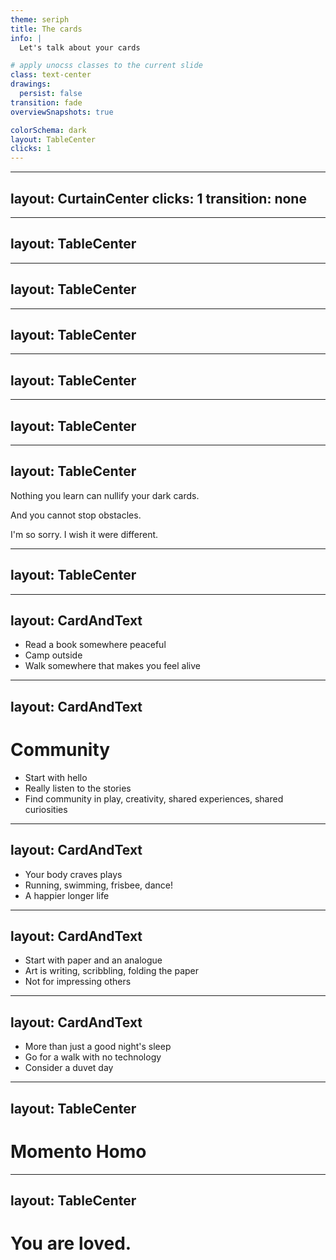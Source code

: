 ```yaml
---
theme: seriph
title: The cards
info: |
  Let's talk about your cards

# apply unocss classes to the current slide
class: text-center
drawings:
  persist: false
transition: fade
overviewSnapshots: true

colorSchema: dark
layout: TableCenter
clicks: 1
---
```


<Cards />

<!-- I want to tell you a story (flip, count to two) -->

---
layout: CurtainCenter
clicks: 1
transition: none
---

<TheHero />

<!-- This is the story of you (flip card). The hero. It is the story of me as well and what it means to be alive and doing your best -->


---
layout: TableCenter
---

<FlowingCards />

<!-- In life we are dealt cards. We do not ask for these cards. Some of them are dealt at birth some, later in life. -->
---
layout: TableCenter
---

<ThreeUp>
  <CardFront title="Chronic Depression" kind="dark" imageUrl="/dark-perfectionism.svg" :animated="false" />
  <v-click>
    <CardFront title="Perfectionism" kind="dark" imageUrl="/dark-depression.svg" :animated="false" />
  </v-click>
  <v-click>
    <CardFront title="Nuerodiversity" kind="dark" imageUrl="/dark-nuerodiversity.svg" :animated="false" />
  </v-click>
</ThreeUp>

<!--Some are dark cards. Like chronic depression (click), perfectionism (click), and nuerodiversity. These cards will be with us our whole life and you must make them your friends. Take them to tea. Get to know them.-->

---
layout: TableCenter
---

<ThreeUp>
  <CardFront title="Time of peace" kind="light" imageUrl="/light-peace.svg" :animated="false" />
  <v-click>
    <CardFront title="Strong Family" kind="light" imageUrl="/light-family.svg" :animated="false" />
  </v-click>
  <v-click>
    <CardFront title="Health" kind="light" imageUrl="/light-health.svg" :animated="false" />
  </v-click>
</ThreeUp>

<!-- Some cards are light cards. You may have been born into a time of peace and prosperity. (click) You may have a strong family. (click) You may have your health. These are blessings. These too you did not earn. They are the grace of the universe. Treasure them. -->


---
layout: TableCenter
---

<ThreeUp>
  <CardFront title="Relationship Ending" kind="obstacle" imageUrl="/obstacle-heartbreak.svg" :animated="false" />
  <v-click>
    <CardFront title="Career Changes" kind="obstacle" imageUrl="/obstacle-job-loss.svg" :animated="false" />
  </v-click>
  <v-click>
    <CardFront title="Identity Crisis" kind="obstacle" imageUrl="/obstacle-identity.svg" :animated="false" />
  </v-click>
</ThreeUp>

<!-- As you live through life you will be dealt obstacles. They will appear when it's most inconvient. You will need to do your best. Relationships will end.  (click) Careers will change, sometimes suddenly. (click) And you will have moments of identity crisis. You will overcome these obstacles. -->



---
layout: TableCenter
---

<TheComputer />

<!-- By being here, and listening, You have been dealt an obstacle card of the computer. We all share this card. This machine is a box of wonder but it will also steal your heart and make your mind hard. Do not let it do this. Fight for your hummanity, your body, your community. You need to remember that you are a person first and a computer practioner second.-->

---
layout: TableCenter
---

<p>Nothing you learn can <span class="cancel-wish">nullify</span> your dark cards.</p>

<p>And you <span class="cancel-wish">cannot stop</span> obstacles.</p>

<v-click>
<p class="im-sorry">I'm so sorry. I wish it were different.</p>
</v-click>

<!-- These are your cards. You must bear them, love them work with them. You cannot wish away your dark cards. You cannot stop obstacles. You will age. The people you love will change. (click) I wish it were different. I'm so sorry.-->

---
layout: TableCenter
---

<FiveCards />

<!---
You will have aid. You may not always know the light cards that are available to you. But I want to tell you about some that dear to me.
-->


---
layout: CardAndText
---

<template v-slot:card>
  <CardFront title="Nature" imageUrl="/nature.svg" />
</template>

- Read a book somewhere peaceful
- Camp outside
- Walk somewhere that makes you feel alive

<!-- Nature reminds us that we are part of something bigger. It reminds us that there are season to
being alive. It teaches us to slow and to feel. Being in Nature doesn't have to be complicated. Take a book and read somewhere you find
peaceful. Listen to the way the world sounds. Spend a night camping outside with the magic of a fire. Car camping counts. Walk in
the solemnity of a forest or deep in a city park. What birds are those? What's the name of that plant?

Nature helps break the spell of the computer. It is not rigid, it flows. Answers can be right and wrong at the same time. It's answer is
always "it depends".

You can not have an inauthentic experience in nature. Relax into what is there in that moment. You'll feel better.
-->

---
layout: CardAndText
---

<template v-slot:card>
  <CardFront title="Community" imageUrl="/community.svg" rotationAngle="3" />
</template>

# Community

- Start with hello
- Really listen to the stories
- Find community in play, creativity, shared experiences, shared curiosities

<!--Community will save your life. Again and again. Your community will remind you that you are not alone, that your feelings
are wonderous and yours and also familiar. Whoever you are, not matter how lonely, community beckons to you. Start with hello.
Find the people who make you feel alive and grounded in the fullness of yourself. Ask about their adventures, really listen.
Give of yourself with no expectation other than knowing and being known. You may have a dark card of social anxiety, I know
I do. Try to be patient, feel your feet on the ground, the air in your lungs.

Community exists in so many forms from people you play video games with, solve crosswords with, mail postcards to, program
with and so much.

Even computers long for community. They connect over huge distances. But the protocols are rigid. Remember to give and flex in
your community.
-->

---
layout: CardAndText
---

<template v-slot:card>
  <CardFront title="Vitality" imageUrl="/vitality.svg" rotationAngle="-4" />
</template>

- Your body craves plays
- Running, swimming, frisbee, dance!
- A happier longer life

<!-- Your body craves play. Somewhere inside of you you probably already know this. It wants to run
and move and jump. It wants to twirl a pen between fingers just because it's cool. Find these feeling
and nurture them. Being in your body can be a group thing in team sports or even just going for a walk
together. For many of us, though, we might be drawn to solitary activities.

For me running is a practice that makes me feel more alive. At first my mind will be loud with stories
but as I get into a run things quiet and I am feeling my feet hit the ground.

If movement is hard for you here are two perspectives that might help: think of it like medicine at first.
You take your dose, your life improves. Or maybe look for the "hill climbing". Can you run 1 kilometer?
What about 2? And see where it goes.

Being in your body is almost the computer's opposite. You think and feel with the whole of you. Especially
after a long day of programming there's probably a part of you craving this.
-->

---
layout: CardAndText
---

<template v-slot:card>
  <CardFront title="Art" imageUrl="/art.svg" rotationAngle="7" />
</template>

- Start with paper and an analogue
- Art is writing, scribbling, folding the paper
- Not for impressing others

<!--
Art gives your mind a break form rigid thinking.

The world is so big and so full and it can, at times seem full of dark cards. Making is an act of rebellion.
Making says I exist, I matter. I am full of feeling and wonder. Art may feel awkward at first. You might not be
good at it or it might be a long forogtten form of play. Your hands, your mind, and spirit crave this kind of play.
Remember when you were excited to draw the forms or home, family, cards, trees. That spark is still alive in you.

The art you make is for you. Start with a sheet of paper and an analog tool. Your hand will know what to do. Do you
want to write stories? Draw scribbles? Faces? Words? Plans? This is a part of you talking to yourself. Listen.

You are not making art to impress others. This is a catharsis. This is a messy part of you that wants to be heard.
-->

---
layout: CardAndText
---

<template v-slot:card>
  <CardFront title="Rest" imageUrl="/rest.svg" />
</template>

- More than just a good night's sleep
- Go for a walk with no technology
- Consider a duvet day

<!-- This is perhaps the hardest of the light cards that I know. You must rest. Rest is not just sleeping at night,
although your needs and craves that. It also means fallow periods. It means time where nothing is expected of you
either by yourself or by others. You are tending to the fullness of yourself and investing in the future. I promise
you are not lazy for needing rest, recovery and space.

One form of rest that I find helpful is the "duvet day". On a duvet day I make an effort to stay in pajamas, I hang
around the couch or the bed. I read. I listen to music. I don't check my fitness rings or worry about what I have
created or done that day. I allow myself rest. You might find your version of duvet day be it sabbath, no-technology
at the dinner table, or trips to places where there's no cell reception.

The computer and technology never ceases and always wants. It sends push notifications, runs cron jobs, and grows
bigger every moment. You are not a computer.
 -->

---
layout: TableCenter
---

<h1 class="warning">
Momento Homo
</h1>

<!-- Remember that you are a person. You are filled with wonder and universes and magic. And you are also full of feeling. You will need rest. You will have sick days. You will have wonderous days. Remember that you are a person and you are allowed all of it.-->

---
layout: TableCenter
---

<h1 class="loved">You are loved.</h1>

<Nametag />

<!-- You are loved. May your adventure be wonderous. Be good to each other.-->


